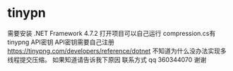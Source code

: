 # tinypn
需要安装 .NET Framework 4.7.2
打开项目可以自己运行
compression.cs有tinypng API密钥
API密钥需要自己注册 https://tinypng.com/developers/reference/dotnet
不知道为什么没办法实现多线程提交压缩。
如果知道请告诉我下原因  联系方式 qq 360344070  谢谢
